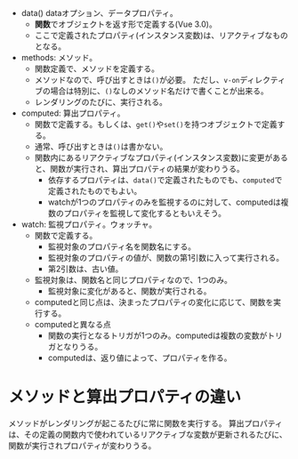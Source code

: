 
- data() dataオプション、データプロパティ。
  - **関数**でオブジェクトを返す形で定義する(Vue 3.0)。
  - ここで定義されたプロパティ(インスタンス変数)は、リアクティブなものとなる。
- methods: メソッド。
  - 関数定義で、メソッドを定義する。
  - メソッドなので、呼び出すときは`()`が必要。
    ただし、`v-on`ディレクティブの場合は特別に、`()`なしのメソッド名だけで書くことが出来る。
  - レンダリングのたびに、実行される。
- computed: 算出プロパティ。
  - 関数で定義する。もしくは、`get()`や`set()`を持つオブジェクトで定義する。
  - 通常、呼び出すときは`()`は書かない。
  - 関数内にあるリアクティブなプロパティ(インスタンス変数)に変更があると、関数が実行され、算出プロパティの結果が変わりうる。
    - 依存するプロパティは、`data()`で定義されたものでも、`computed`で定義されたものでもよい。
    - watchが1つのプロパティのみを監視するのに対して、computedは複数のプロパティを監視して変化するともいえそう。 
- watch: 監視プロパティ。ウォッチャ。
  - 関数で定義する。
    - 監視対象のプロパティ名を関数名にする。
    - 監視対象のプロパティの値が、関数の第1引数に入って実行される。
    - 第2引数は、古い値。
  - 監視対象は、関数名と同じプロパティなので、1つのみ。
    - 監視対象に変化があると、関数が実行される。 
  - computedと同じ点は、決まったプロパティの変化に応じて、関数を実行する。
  - computedと異なる点
    - 関数の実行となるトリガが1つのみ。computedは複数の変数がトリガとなりうる。
    - computedは、返り値によって、プロパティを作る。

# メソッドと算出プロパティの違い
  メソッドがレンダリングが起こるたびに常に関数を実行する。
  算出プロパティは、その定義の関数内で使われているリアクティブな変数が更新されるたびに、関数が実行されプロパティが変わりうる。
